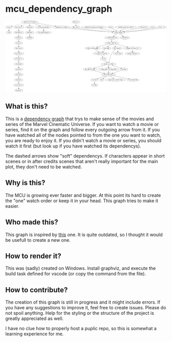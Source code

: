 # mcu_dependency_graph
![MCU Dependency Graph](/marvel.png)
## What is this?
This is a [dependency graph](https://en.wikipedia.org/wiki/Dependency_graph) that trys to make sense of the movies and series of the Marvel Cinematic Universe. If you want to watch a movie or series, find it on the graph and follow every outgoing arrow from it. If you have watched all of the nodes pointed to from the one you want to watch, you are ready to enjoy it.
If you didn't watch a movie or series, you should watch it first (but look up if you have watched its dependencys).

The dashed arrows show "soft" dependencys. If characters appear in short scenes or in after credits scenes that aren't really
important for the main plot, they don't need to be watched.
## Why is this?
The MCU is growing ever faster and bigger. At this point its hard to create the "one" watch order or keep it in your head. This graph tries to make it easier.

## Who made this?
This graph is inspired by [this](https://www.reddit.com/r/marvelstudios/comments/7ko0b1/mcu_movie_dependency_chart_leading_to_infinity/?utm_source=share&utm_medium=web2x&context=3) one. It is quite outdated, so I thought it would be usefull to create a new one.

## How to render it?
This was (sadly) created on Windows. Install graphviz, and execute the build task defined for vscode (or copy the command from the file). 

## How to contribute?
The creation of this graph is still in progress and it might include errors. If you have any suggestions to improve it, feel free to create issues. Please do not spoil anything. Help for the styling or the structure of the project is greatly appreciated as well.

I have no clue how to properly host a puplic repo, so this is somewhat a learning experience for me.